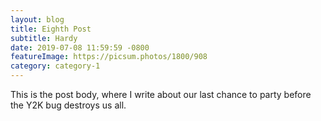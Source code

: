 ```yaml
---
layout: blog
title: Eighth Post
subtitle: Hardy
date: 2019-07-08 11:59:59 -0800
featureImage: https://picsum.photos/1800/908
category: category-1
---
```

This is the post body, where I write about our last chance to party before the Y2K bug destroys us all.
